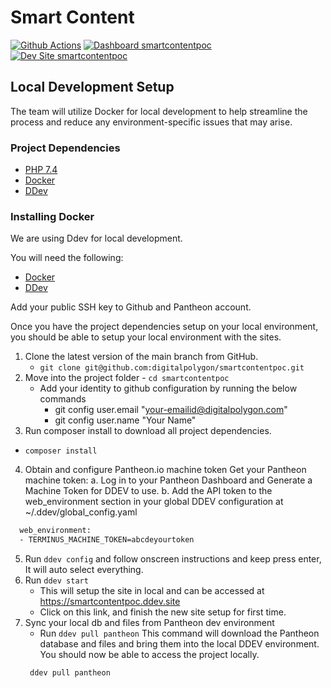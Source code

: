 # Smart Content

[![Github Actions](https://github.com/digitalpolygon/smartcontentpoc/actions/workflows/build_deploy_and_test.yml/badge.svg)](https://github.com/digitalpolygon/smartcontentpoc/actions/workflows/build_deploy_and_test.yml)
[![Dashboard smartcontentpoc](https://img.shields.io/badge/dashboard-smartcontentpoc-yellow.svg)](https://dashboard.pantheon.io/sites/81d0d72f-3257-43f2-a7fe-333c0b2bee9f#dev/code)
[![Dev Site smartcontentpoc](https://img.shields.io/badge/site-smartcontentpoc-blue.svg)](http://dev-smartcontentpoc.pantheonsite.io/)

## Local Development Setup
The team will utilize Docker for local development to help streamline the process and reduce any environment-specific issues that may arise.
### Project Dependencies

* [PHP 7.4](http://php.net/manual/en/install.php)
* [Docker](https://www.docker.com/products/docker-desktop)
* [DDev](https://ddev.readthedocs.io/en/stable/#installation)
### Installing Docker
We are using Ddev for local development.

You will need the following:
* [Docker](https://www.docker.com/products/docker-desktop)
* [DDev](https://ddev.readthedocs.io/en/stable/#installation)

Add your public SSH key to Github and Pantheon account.

Once you have the project dependencies setup on your local environment, you should be able to setup your local environment with the sites.

1. Clone the latest version of the main branch from GitHub.
    - `git clone git@github.com:digitalpolygon/smartcontentpoc.git`
2. Move into the project folder - `cd smartcontentpoc`
    - Add your identity to github configuration by running the below commands
      - git config user.email "your-emailid@digitalpolygon.com"
      - git config user.name "Your Name"
3. Run composer install to download all project dependencies.
  - `composer install`
4. Obtain and configure Pantheon.io machine token
Get your Pantheon machine token: a. Log in to your Pantheon Dashboard and Generate a Machine Token for DDEV to use. b. Add the API token to the web_environment section in your global DDEV configuration at ~/.ddev/global_config.yaml

```sh
  web_environment:
  - TERMINUS_MACHINE_TOKEN=abcdeyourtoken
  ```
5. Run ```ddev config``` and follow onscreen instructions and keep press enter, It will auto select everything.
6. Run ```ddev start```
   - This will setup the site in local and can be accessed at https://smartcontentpoc.ddev.site
   - Click on this link, and finish the new site setup for first time.
7. Sync your local db and files from Pantheon dev environment
   - Run ```ddev pull pantheon``` This command will download the Pantheon database and files and bring them into the local DDEV environment. You should now be able to access the project locally.
   ```sh
    ddev pull pantheon
   ```